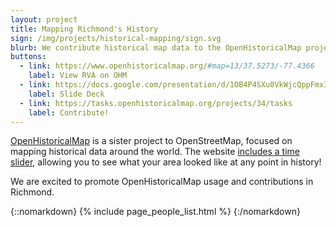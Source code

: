 ```yaml
---
layout: project
title: Mapping Richmond's History
sign: /img/projects/historical-mapping/sign.svg
blurb: We contribute historical map data to the OpenHistoricalMap project.
buttons:
  - link: https://www.openhistoricalmap.org/#map=13/37.5273/-77.4366
    label: View RVA on OHM
  - link: https://docs.google.com/presentation/d/1OB4P4SXu0VkWjcQppFmxI5p8L1ApLOj0Awh6E0sQ9pU/edit
    label: Slide Deck
  - link: https://tasks.openhistoricalmap.org/projects/34/tasks
    label: Contribute!
---
```


[OpenHistoricalMap](https://www.openhistoricalmap.org) is a sister project to OpenStreetMap, focused on mapping historical data around the world.
The website [includes a time slider](https://www.openhistoricalmap.org/#map=13/37.5273/-77.4366), allowing you to see what your area looked like at any point in history!

We are excited to promote OpenHistoricalMap usage and contributions in Richmond.

{::nomarkdown}
{% include page_people_list.html %}
{:/nomarkdown}
